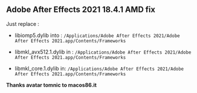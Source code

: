 ## Adobe After Effects 2021 18.4.1 AMD fix

Just replace :

- libiomp5.dylib into :
`/Applications/Adobe After Effects 2021/Adobe After Effects 2021.app/Contents/Frameworks`

- libmkl_avx512.1.dylib in :
`/Applications/Adobe After Effects 2021/Adobe After Effects 2021.app/Contents/Frameworks`

- libmkl_core.1.dylib in:
`/Applications/Adobe After Effects 2021/Adobe After Effects 2021.app/Contents/Frameworks`

**Thanks avatar tomnic to macos86.it**

 
